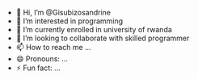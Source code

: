 - 👋 Hi, I’m @Gisubizosandrine
- 👀 I’m interested in programming
- 🌱 I’m currently enrolled in university of rwanda
- 💞️ I’m looking to collaborate with skilled programmer
- 📫 How to reach me ...
- 😄 Pronouns: ...
- ⚡ Fun fact: ...

<!---
Gisubizosandrine/Gisubizosandrine is a ✨ special ✨ repository because its `README.md` (this file) appears on your GitHub profile.
You can click the Preview link to take a look at your changes.
--->
